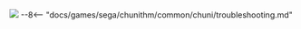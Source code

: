 <img class="header-logo" src="/img/sega/chunithm/paradise/logo.webp">
--8<-- "docs/games/sega/chunithm/common/chuni/troubleshooting.md"